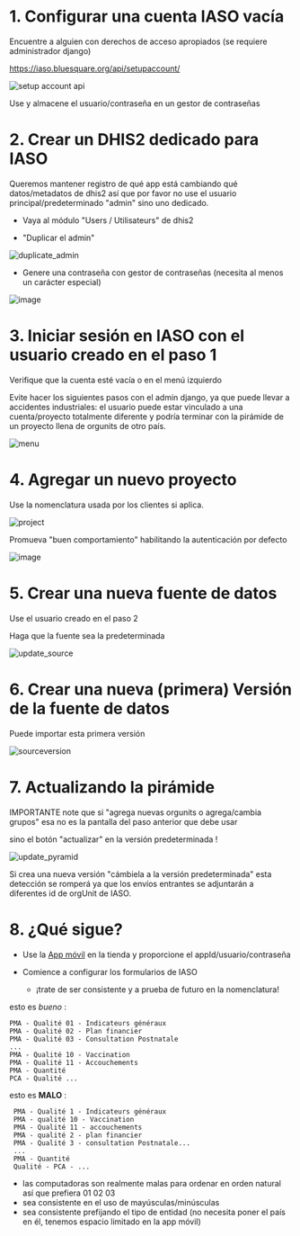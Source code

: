 # 1. Configurar una cuenta IASO vacía

Encuentre a alguien con derechos de acceso apropiados (se requiere administrador django)

https://iaso.bluesquare.org/api/setupaccount/

![setup account api](./attachments/setupaccount_api.png)


Use y almacene el usuario/contraseña en un gestor de contraseñas

# 2. Crear un DHIS2 dedicado para IASO

Queremos mantener registro de qué app está cambiando qué datos/metadatos de dhis2 así que por favor no use el usuario principal/predeterminado "admin" sino uno dedicado.

- Vaya al módulo "Users / Utilisateurs" de dhis2

- "Duplicar el admin" 

![duplicate_admin](./attachments/duplicate_admin.png)


- Genere una contraseña con gestor de contraseñas (necesita al menos un carácter especial)

![image](https://user-images.githubusercontent.com/371692/169482859-5c57b09f-24e3-4ad8-b2de-3f89c4520685.png)

# 3. Iniciar sesión en IASO con el usuario creado en el paso 1 

Verifique que la cuenta esté vacía o en el menú izquierdo

Evite hacer los siguientes pasos con el admin django, ya que puede llevar a accidentes industriales: el usuario puede estar vinculado a una cuenta/proyecto totalmente diferente y podría terminar con la pirámide de un proyecto llena de orgunits de otro país.


 ![menu](./attachments/menu.png)


# 4. Agregar un nuevo proyecto

Use la nomenclatura usada por los clientes si aplica.

![project](./attachments/project.png)


Promueva "buen comportamiento" habilitando la autenticación por defecto

![image](https://user-images.githubusercontent.com/371692/169483262-a1a0b9ff-e927-45b4-b7a2-558c8a9d32da.png)
 

# 5. Crear una nueva fuente de datos

Use el usuario creado en el paso 2

Haga que la fuente sea la predeterminada 

 ![update_source](./attachments/update_source.png)



# 6. Crear una nueva (primera) Versión de la fuente de datos


Puede importar esta primera versión 

![sourceversion](./attachments/sourceversion.png)

# 7. Actualizando la pirámide

IMPORTANTE note que si "agrega nuevas orgunits o agrega/cambia grupos" esa no es la pantalla del paso anterior que debe usar

sino el botón "actualizar" en la versión predeterminada !

![update_pyramid](./attachments/update_pyramid.png)

Si crea una nueva versión "cámbiela a la versión predeterminada" esta detección se romperá ya que los envíos entrantes se adjuntarán a diferentes id de orgUnit de IASO.

# 8. ¿Qué sigue? 

- Use la [App móvil](https://play.google.com/store/apps/details?id=com.bluesquarehub.iaso&hl=nl) en la tienda y proporcione el appId/usuario/contraseña
   
- Comience a configurar los formularios de IASO

   - ¡trate de ser consistente y a prueba de futuro en la nomenclatura! 

esto es *bueno* : 
       
 ```
 PMA - Qualité 01 - Indicateurs généraux
 PMA - Qualité 02 - Plan financier
 PMA - Qualité 03 - Consultation Postnatale
 ...
 PMA - Qualité 10 - Vaccination
 PMA - Qualité 11 - Accouchements
 PMA - Quantité 
 PCA - Qualité ...
```

esto es **MALO** : 
      
```      
 PMA - Qualité 1 - Indicateurs généraux
 PMA - qualité 10 - Vaccination
 PMA - Qualité 11 - accouchements
 PMA - qualité 2 - plan financier
 PMA - Qualité 3 - consultation Postnatale...
 ...
 PMA - Quantité 
 Qualité - PCA - ...
```
- las computadoras son realmente malas para ordenar en orden natural así que prefiera 01 02 03
- sea consistente en el uso de mayúsculas/minúsculas
- sea consistente prefijando el tipo de entidad (no necesita poner el país en él, tenemos espacio limitado en la app móvil)